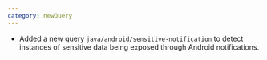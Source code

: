 ```yaml
---
category: newQuery
---
```

* Added a new query `java/android/sensitive-notification` to detect instances of sensitive data being exposed through Android notifications. 